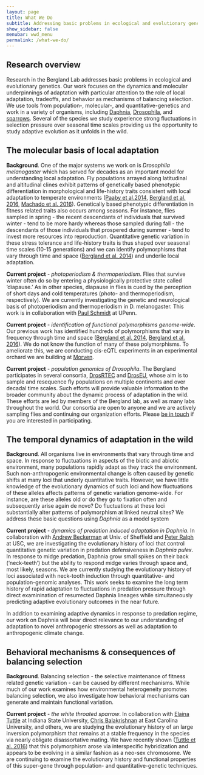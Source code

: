 ```yaml
---
layout: page
title: What We Do
subtitle: Addressing basic problems in ecological and evolutionary genetics
show_sidebar: false
menubar: wwd_menu
permalink: /what-we-do/
---
```

<a id="research_overview"></a>
## Research overview
Research in the Bergland Lab addresses basic problems in ecological and evolutionary genetics. Our work focuses on the dynamics and molecular underpinnings of adaptation with particular attention to the role of local adaptation, tradeoffs, and behavior as mechanisms of balancing selection. We use tools from population-, molecular-, and quantitative-genetics and work in a variety of organisms, including <a href="https://en.wikipedia.org/wiki/Daphnia_pulex">Daphnia</a>, <a href="https://en.wikipedia.org/wiki/Drosophila_melanogaster">Drosophila</a>, and <a href="https://en.wikipedia.org/wiki/White-throated_sparrow">sparrows</a>. Several of the species we study experience strong fluctuations in selection pressure over seasonal time scales providing us the opportunity to study adaptive evolution as it unfolds in the wild.

<a id="molecular_basis"></a>
## The molecular basis of local adaptation
**Background**. One of the major systems we work on is *Drosophila melanogaster* which has served for decades as an important model for understanding local adaptation. Fly populations arrayed along latitudinal and altitudinal clines exhibit patterns of genetically based phenotypic differentiation in morphological and life-history traits consistent with local adaptation to temperate environments (<a href="http://bergland-lab.org/pdfs/Paaby_etal_2014.pdf">Paaby et al.2014</a>, <a href="http://bergland-lab.org/pdfs/Bergland_etal_2016.pdf">Bergland et al. 2016</a>, <a href="http://bergland-lab.org/pdfs/Machado_etal_2016.pdf">Machado et al. 2016</a>). Genetically based phenotypic differentiation in fitness related traits also occurs among seasons. For instance, flies sampled in spring - the recent descendants of individuals that survived winter - tend to be more hardy whereas those sampled during fall - the descendants of those individuals that prospered during summer - tend to invest more resources into reproduction. Quantitative genetic variation in these stress tolerance and life-history traits is thus shaped over seasonal time scales (10-15 generations) and we can identify polymorphisms that vary through time and space (<a href="http://bergland-lab.org/pdfs/Bergland_etal_2014.pdf">Bergland et al. 2014</a>) and underlie local adaptation.

**Current project** - _photoperiodism & thermoperiodism_. Flies that survive winter often do so by entering a physiologically protective state called ‘diapause.’ As in other species, diapause in flies is cued by the perception of short days and cold temperatures (photo- and thermoperiodism, respectively). We are currently investigating the genetic and neurological basis of photoperiodism and thermoperiodism in D. melanogaster. This work is in collaboration with <a href="http://sites.sas.upenn.edu/paul-schmidt-lab/">Paul Schmidt</a> at UPenn.

**Current project** - _identification of functional polymorphisms genome-wide_. Our previous work has identified hundreds of polymorphisms that vary in frequency through time and space (<a href="http://bergland-lab.org/pdfs/Bergland_etal_2014.pdf">Bergland et al. 2014</a>, <a href="http://bergland-lab.org/pdfs/Bergland_etal_2016.pdf">Bergland et al. 2016</a>). We do not know the function of many of these polymorphisms. To ameliorate this, we are conducting cis-eQTL experiments in an experimental orchard we are building at <a href="http://www.uvafoundation.com/morven">Morven</a>.

**Current project** - _population genomics of Drosophila_. The Bergland participates in several consortia, <a href="https://sites.sas.upenn.edu/paul-schmidt-lab/pages/opportunities">DrosRTEC</a> and <a href="https://sites.google.com/site/droseuweb/">DrosEU</a>, whose aim is to sample and resequence fly populations on multiple continents and over decadal time scales. Such efforts will provide valuable information to the broader community about the dynamic process of adaptation in the wild. These efforts are led by members of the Bergland lab, as well as many labs throughout the world. Our consortia are open to anyone and we are actively sampling flies and continuing our organization efforts. Please <a href="/join-us/">be in touch</a> if you are interested in participating.

<a id="temporal_dynamics"></a>
## The temporal dynamics of adaptation in the wild
**Background**. All organisms live in environments that vary through time and space. In response to fluctuations in aspects of the biotic and abiotic environment, many populations rapidly adapt as they track the environment. Such non-anthropogenic environmental change is often caused by genetic shifts at many loci that underly quantitative traits. However, we have little knowledge of the evolutionary dynamics of such loci and how fluctuations of these alleles affects patterns of genetic variation genome-wide. For instance, are these alleles old or do they go to fixation often and subsequently arise again de novo? Do fluctuations at these loci substantially alter patterns of polymorphism at linked neutral sites? We address these basic questions using _Daphnia_ as a model system

**Current project** - _dynamics of predation induced adaptation in Daphnia_. In collaboration with <a href="http://www.beckslab.staff.shef.ac.uk/">Andrew Beckerman</a> at Univ. of Sheffield and <a href="http://ralphlab.usc.edu/">Peter Ralph</a> at USC, we are investigating the evolutionary history of loci that control quantitative genetic variation in predation defensiveness in _Daphnia pulex_. In response to midge predation, Daphnia grow small spikes on their back (‘neck-teeth’) but the ability to respond midge varies through space and, most likely, seasons. We are currently studying the evolutionary history of loci associated with neck-tooth induction through quantitative- and population-genomic analyses. This work seeks to examine the long term history of rapid adaptation to fluctuations in predation pressure through direct examinination of resurrected Daphnia lineages while simultaneously predicting adaptive evolutionary outcomes in the near future.

In addition to examining adaptive dynamics in response to predation regime, our work on Daphnia will bear direct relevance to our understanding of adaptation to novel anthropogenic stressors as well as adaptation to anthropogenic climate change.

<a id="behavioral_mechanisms"></a>
## Behavioral mechanisms & consequences of balancing selection
**Background**. Balancing selection - the selective maintenance of fitness related genetic variation - can be caused by different mechanisms. While much of our work examines how environmental heterogeneity promotes balancing selection, we also investigate how behavioral mechanisms can generate and maintain functional variation.

**Current project** - _the white throated sparrow_. In collaboration with <a href="http://www2.indstate.edu/biology/faculty/tuttle.htm">Elaina Tuttle</a> at Indiana State University, <a href="http://www.ecu.edu/cs-cas/biology/balakrishnan_chris.cfm">Chris Balakrishnan</a> at East Carolina University, and others, we are studying the evolutionary history of an large inversion polymorphism that remains at a stable frequency in the species via nearly obligate disassortative mating. We have recently shown (<a href="http://bergland-lab.org/pdfs/Tuttle_etal_2016.pdf">Tuttle et al. 2016</a>) that this polymorphism arose via interspecific hybridization and appears to be evolving in a similar fashion as a neo-sex chromosome. We are continuing to examine the evolutionary history and functional properties of this super-gene through population- and quantitative-genetic techniques.
